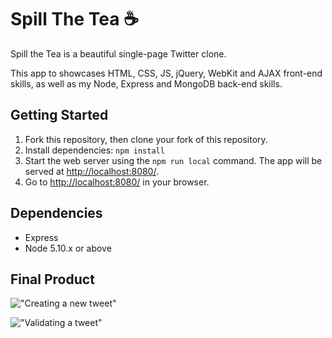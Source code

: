 # Spill The Tea ☕

Spill the Tea is a beautiful single-page Twitter clone.

This app to showcases HTML, CSS, JS, jQuery, WebKit and AJAX front-end skills, as well as my Node, Express and MongoDB back-end skills.

## Getting Started

1. Fork this repository, then clone your fork of this repository.
2. Install dependencies:
  ```npm install```
3. Start the web server using the `npm run local` command. The app will be served at <http://localhost:8080/>.
4. Go to <http://localhost:8080/> in your browser.

## Dependencies

- Express
- Node 5.10.x or above


## Final Product
!["Creating a new tweet"](https://github.com/AnisaHMohamed/tweeter/blob/master/docs/new-tweet.gif?raw=true)


!["Validating a tweet"](https://github.com/AnisaHMohamed/tweeter/blob/master/docs/new-tweet.gif?raw=true)